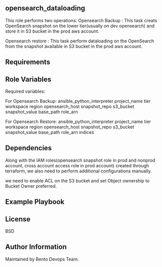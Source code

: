opensearch_dataloading
------------

This role performs two operations:
Opensearch Backup : This task creats OpenSearch snapshot on the lower tier(usually on dev opensearch) and store it in S3 bucket in the prod aws account.

Opensearch restore : This task perform dataloading on the OpenSearch from the snapshot available in S3 bucket in the prod aws account.

Requirements
------------

Role Variables
--------------

Required variables:

For Opensearch Backup: 
ansible_python_interpreter
project_name
tier
workspace
region
opensearch_host
snapshot_repo
s3_bucket
snapshot_value
base_path
role_arn

For Opensearch Restore: 
ansible_python_interpreter
project_name
tier
workspace
region
opensearch_host
snapshot_repo
s3_bucket
snapshot_value
base_path
role_arn
indices

Dependencies
------------

Along with the IAM roles(opensearch snapshot role in prod and nonprod account, cross account access role in prod account) created through terraform, we also need to perform additional configurations manually.

we need to enable ACL on the S3 bucket and set Object ownership to Bucket Owner preferred.


Example Playbook
----------------



License
-------

BSD

Author Information
------------------

Maintained by Bento Devops Team.

